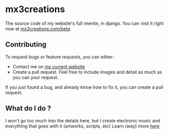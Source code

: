 # mx3creations
The source code of my website's full rewrite, in django.
You can visit it right now at [mx3creations.com/beta](https://mx3creations.com/beta)

## Contributing
To request bugs or feature requests, you can either:
- Contact me on [my current website](https://mx3creations.com/bug-report)
- Create a pull request.
Feel free to include images and detail as much as you can your request.

If you just found a bug, and already know how to fix it, you can create a pull request.

## What do I do ?
I won't go too much into the details here, but I create electronic music and everything
that goes with it (artworks, scripts, etc)
Learn (way) more [here](https://mx3creations.com/about-me)